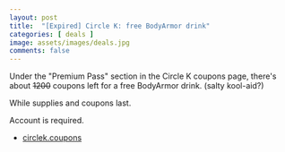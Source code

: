 ```yaml
---
layout: post
title:  "[Expired] Circle K: free BodyArmor drink"
categories: [ deals ]
image: assets/images/deals.jpg
comments: false
---
```


Under the "Premium Pass" section in the Circle K coupons page, there's about  ~~1200~~ coupons left for a free BodyArmor drink.  (salty kool-aid?)

While supplies and coupons last.

Account is required.

- [circlek.coupons](https://circlek.coupons/)


